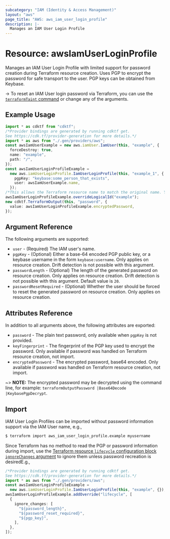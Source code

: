 ```yaml
---
subcategory: "IAM (Identity & Access Management)"
layout: "aws"
page_title: "AWS: aws_iam_user_login_profile"
description: |-
  Manages an IAM User Login Profile
---
```


# Resource: awsIamUserLoginProfile

Manages an IAM User Login Profile with limited support for password creation during Terraform resource creation. Uses PGP to encrypt the password for safe transport to the user. PGP keys can be obtained from Keybase.

\-> To reset an IAM User login password via Terraform, you can use the [`terraformTaint` command](https://www.terraform.io/docs/commands/taint.html) or change any of the arguments.

## Example Usage

```typescript
import * as cdktf from "cdktf";
/*Provider bindings are generated by running cdktf get.
See https://cdk.tf/provider-generation for more details.*/
import * as aws from "./.gen/providers/aws";
const awsIamUserExample = new aws.iamUser.IamUser(this, "example", {
  forceDestroy: true,
  name: "example",
  path: "/",
});
const awsIamUserLoginProfileExample =
  new aws.iamUserLoginProfile.IamUserLoginProfile(this, "example_1", {
    pgpKey: "keybase:some_person_that_exists",
    user: awsIamUserExample.name,
  });
/*This allows the Terraform resource name to match the original name. You can remove the call if you don't need them to match.*/
awsIamUserLoginProfileExample.overrideLogicalId("example");
new cdktf.TerraformOutput(this, "password", {
  value: awsIamUserLoginProfileExample.encryptedPassword,
});

```

## Argument Reference

The following arguments are supported:

* `user` - (Required) The IAM user's name.
* `pgpKey` - (Optional) Either a base-64 encoded PGP public key, or a keybase username in the form `keybase:username`. Only applies on resource creation. Drift detection is not possible with this argument.
* `passwordLength` - (Optional) The length of the generated password on resource creation. Only applies on resource creation. Drift detection is not possible with this argument. Default value is `20`.
* `passwordResetRequired` - (Optional) Whether the user should be forced to reset the generated password on resource creation. Only applies on resource creation.

## Attributes Reference

In addition to all arguments above, the following attributes are exported:

* `password` - The plain text password, only available when `pgpKey` is not provided.
* `keyFingerprint` - The fingerprint of the PGP key used to encrypt the password. Only available if password was handled on Terraform resource creation, not import.
* `encryptedPassword` - The encrypted password, base64 encoded. Only available if password was handled on Terraform resource creation, not import.

\~> **NOTE:** The encrypted password may be decrypted using the command line,
for example: `terraformOutputPassword |Base64Decode |KeybasePgpDecrypt`.

## Import

IAM User Login Profiles can be imported without password information support via the IAM User name, e.g.,

```sh
$ terraform import aws_iam_user_login_profile.example myusername
```

Since Terraform has no method to read the PGP or password information during import, use the [Terraform resource `lifecycle` configuration block `ignoreChanges` argument](https://www.terraform.io/docs/configuration/meta-arguments/lifecycle.html#ignore_changes) to ignore them unless password recreation is desiredE.g.,

```typescript
/*Provider bindings are generated by running cdktf get.
See https://cdk.tf/provider-generation for more details.*/
import * as aws from "./.gen/providers/aws";
const awsIamUserLoginProfileExample =
  new aws.iamUserLoginProfile.IamUserLoginProfile(this, "example", {});
awsIamUserLoginProfileExample.addOverride("lifecycle", [
  {
    ignore_changes: [
      "${password_length}",
      "${password_reset_required}",
      "${pgp_key}",
    ],
  },
]);

```
